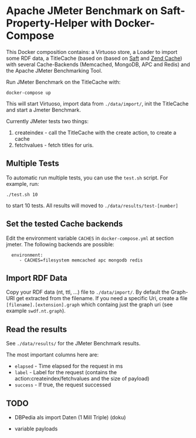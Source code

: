 # Apache JMeter Benchmark on Saft-Property-Helper with Docker-Compose

This Docker composition contains: a Virtuoso store, a Loader to import some RDF data, a TitleCache (based on (based on [Saft](http://safting.github.io/) and [Zend Cache](https://zendframework.github.io/zend-cache/)) with several Cache-Backends (Memcached, MongoDB, APC and Redis) and the Apache JMeter Benchmarking Tool.

Run JMeter Benchmark on the TitleCache with:

    docker-compose up

This will start Virtuoso, import data from `./data/import/`, init the TitleCache and start a Jmeter Benchmark.

Currently JMeter tests two things:

1. createindex - call the TitleCache with the create action, to create a cache
2. fetchvalues - fetch titles for uris. 

## Multiple Tests

To automatic run multiple tests, you can use the `test.sh` script. For example, run:

`./test.sh 10`

to start 10 tests. All results will moved to `./data/results/test-[number]`


## Set the tested Cache backends

Edit the environment variable `CACHES` in  `docker-compose.yml` at section jmeter. The following backends are possible:

```
  environment:
     - CACHES=filesystem memcached apc mongodb redis
```


## Import RDF Data

Copy your RDF data (nt, ttl, ...) file to `./data/import/`. By default the Graph-URI get extracted from the filename. If you need a specific Uri, create a file `[filename].[extension].graph` which containg just the graph uri (see example `swdf.nt.graph`).

## Read the results

See `./data/results/` for the JMeter Benchmark results.

The most important columns here are:

- `elapsed` - Time elapsed for the request in ms
- `label` - Label for the request (contains the action:createindex/fetchvalues and the size of payload)
- `success` - If true, the request successed

## TODO

- DBPedia als import Daten (1 Mill Triple) (doku)

- variable payloads

